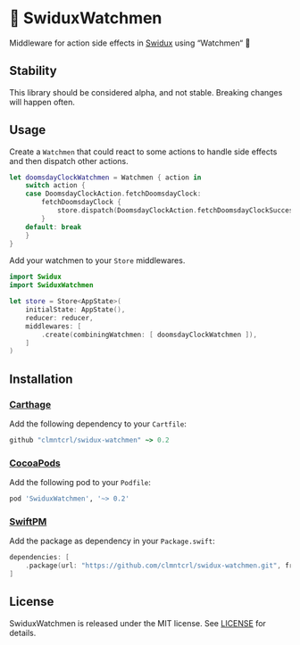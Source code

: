 # 🙂 SwiduxWatchmen

Middleware for action side effects in [Swidux](https://github.com/clmntcrl/swidux) using “Watchmen“ 🙂

## Stability

This library should be considered alpha, and not stable. Breaking changes will happen often.

## Usage

Create a `Watchmen` that could react to some actions to handle side effects and then dispatch other actions.

```swift
let doomsdayClockWatchmen = Watchmen { action in
    switch action {
    case DoomsdayClockAction.fetchDoomsdayClock:
        fetchDoomsdayClock {
            store.dispatch(DoomsdayClockAction.fetchDoomsdayClockSuccess(clock: $0))
        }
    default: break
    }
}
```

Add your watchmen to your `Store` middlewares.

```swift
import Swidux
import SwiduxWatchmen

let store = Store<AppState>(
    initialState: AppState(),
    reducer: reducer,
    middlewares: [
        .create(combiningWatchmen: [ doomsdayClockWatchmen ]),
    ]
)
```

## Installation

### [Carthage](https://github.com/Carthage/Carthage)

Add the following dependency to your `Cartfile`:

```ruby
github "clmntcrl/swidux-watchmen" ~> 0.2
```

### [CocoaPods](https://cocoapods.org)

Add the following pod to your `Podfile`:

```ruby
pod 'SwiduxWatchmen', '~> 0.2'
```

### [SwiftPM](https://github.com/apple/swift-package-manager)

Add the package as dependency in your `Package.swift`:

```swift
dependencies: [
    .package(url: "https://github.com/clmntcrl/swidux-watchmen.git", from: "0.2.0"),
]
```

## License

SwiduxWatchmen is released under the MIT license. See [LICENSE](LICENSE) for details.
